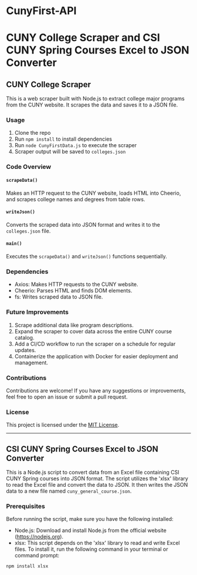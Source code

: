# CunyFirst-API
# CUNY College Scraper and CSI CUNY Spring Courses Excel to JSON Converter

## CUNY College Scraper

This is a web scraper built with Node.js to extract college major programs from the CUNY website. It scrapes the data and saves it to a JSON file.

### Usage

1. Clone the repo
2. Run `npm install` to install dependencies
3. Run `node CunyFirstData.js` to execute the scraper
4. Scraper output will be saved to `colleges.json`

### Code Overview

#### `scrapeData()`

Makes an HTTP request to the CUNY website, loads HTML into Cheerio, and scrapes college names and degrees from table rows.

#### `writeJson()`

Converts the scraped data into JSON format and writes it to the `colleges.json` file.

#### `main()`

Executes the `scrapeData()` and `writeJson()` functions sequentially.

### Dependencies

- Axios: Makes HTTP requests to the CUNY website.
- Cheerio: Parses HTML and finds DOM elements.
- fs: Writes scraped data to JSON file.

### Future Improvements

1. Scrape additional data like program descriptions.
2. Expand the scraper to cover data across the entire CUNY course catalog.
3. Add a CI/CD workflow to run the scraper on a schedule for regular updates.
4. Containerize the application with Docker for easier deployment and management.

### Contributions

Contributions are welcome! If you have any suggestions or improvements, feel free to open an issue or submit a pull request.

### License

This project is licensed under the [MIT License](LICENSE).

---

## CSI CUNY Spring Courses Excel to JSON Converter

This is a Node.js script to convert data from an Excel file containing CSI CUNY Spring courses into JSON format. The script utilizes the 'xlsx' library to read the Excel file and convert the data to JSON. It then writes the JSON data to a new file named `cuny_general_course.json`.

### Prerequisites

Before running the script, make sure you have the following installed:

- Node.js: Download and install Node.js from the official website (https://nodejs.org).
- xlsx: This script depends on the 'xlsx' library to read and write Excel files. To install it, run the following command in your terminal or command prompt:

```bash
npm install xlsx


